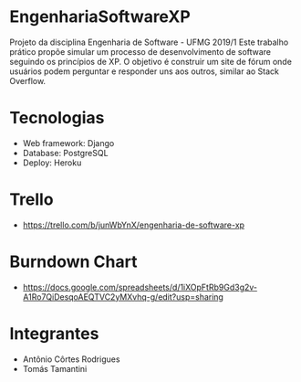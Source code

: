﻿# EngenhariaSoftwareXP

Projeto da disciplina Engenharia de Software - UFMG 2019/1
Este trabalho prático propõe simular um processo de desenvolvimento de software seguindo os princípios de XP.
O objetivo é construir um site de fórum onde usuários podem perguntar e responder uns aos outros, similar ao Stack Overflow.

# Tecnologias

- Web framework: Django
- Database: PostgreSQL
- Deploy: Heroku

# Trello

- https://trello.com/b/junWbYnX/engenharia-de-software-xp

# Burndown Chart

- https://docs.google.com/spreadsheets/d/1iXOpFtRb9Gd3g2v-A1Ro7QiDesqoAEQTVC2yMXvhq-g/edit?usp=sharing

# Integrantes

- Antônio Côrtes Rodrigues
- Tomás Tamantini
